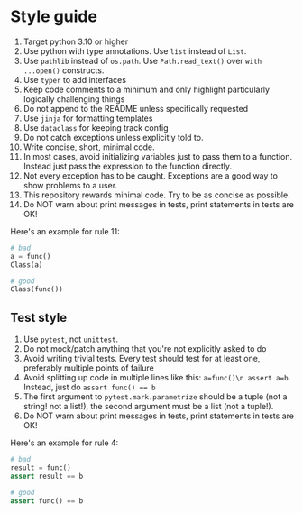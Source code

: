 # Style guide

1. Target python 3.10 or higher
2. Use python with type annotations. Use `list` instead of `List`.
3. Use `pathlib` instead of `os.path`. Use `Path.read_text()` over `with ...open()` constructs.
4. Use `typer` to add interfaces
5. Keep code comments to a minimum and only highlight particularly logically challenging things
6. Do not append to the README unless specifically requested
7. Use `jinja` for formatting templates
8. Use `dataclass` for keeping track config
9. Do not catch exceptions unless explicitly told to.
10. Write concise, short, minimal code.
11. In most cases, avoid initializing variables just to pass them to a function. Instead just pass the expression to the function directly.
12. Not every exception has to be caught. Exceptions are a good way to show problems to a user.
13. This repository rewards minimal code. Try to be as concise as possible.
14. Do NOT warn about print messages in tests, print statements in tests are OK!

Here's an example for rule 11:

```python
# bad
a = func()
Class(a)

# good
Class(func())
```

## Test style

1. Use `pytest`, not `unittest`.
2. <IMPORTANT>Do not mock/patch anything that you're not explicitly asked to do</IMPORTANT>
3. Avoid writing trivial tests. Every test should test for at least one, preferably multiple points of failure
4. Avoid splitting up code in multiple lines like this: `a=func()\n assert a=b`. Instead, just do `assert func() == b`
5. The first argument to `pytest.mark.parametrize` should be a tuple (not a string! not a list!), the second argument must be a list (not a tuple!).
6. Do NOT warn about print messages in tests, print statements in tests are OK!

Here's an example for rule 4:

```python
# bad
result = func()
assert result == b

# good
assert func() == b
```

